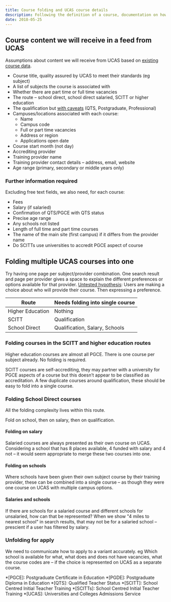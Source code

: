 ```yaml
---
title: Course folding and UCAS course details
description: Following the definition of a course, documentation on how we might fold courses based on UCAS data.
date: 2018-05-25
---
```


## Course content we will receive in a feed from UCAS

Assumptions about content we will receive from UCAS based on [existing course data](/find-teacher-training/ucas-course-examples).

- Course title, quality assured by UCAS to meet their standards (eg subject)
- A list of subjects the course is associated with
- Whether there are part time or full time vacancies
- The route – school direct, school direct salaried, SCITT or higher education
- The qualification but [with caveats](/publish-teacher-training-courses/course-with-variants#course) (QTS, Postgraduate, Professional)
- Campuses/locations associated with each course:
  - Name
  - Campus code
  - Full or part time vacancies
  - Address or region
  - Applications open date
- Course start month (not day)
- Accrediting provider
- Training provider name
- Training provider contact details – address, email, website
- Age range (primary, secondary or middle years only)

### Further information required

Excluding free text fields, we also need, for each course:

- Fees
- Salary (if salaried)
- Confirmation of QTS/PGCE with QTS status
- Precise age range
- Any schools not listed
- Length of full time and part time courses
- The name of the main site (first campus) if it differs from the provider name
- Do SCITTs use universities to accredit PGCE aspect of course

## Folding multiple UCAS courses into one

Try having one page per subject/provider combination. One search result and page per provider gives a space to explain the different preferences or options available for that provider. [Untested hypothesis](https://trello.com/c/RmjRaDkC/8-one-search-result-and-page-per-provider-gives-a-space-to-explain-the-different-preferences-or-options-available-for-that-provide): Users are making a choice about who will provide their course. Then expressing a preference.

| Route | Needs folding into single course |
| - | - |
| Higher Education | Nothing |
| SCITT | Qualification |
| School Direct | Qualification, Salary, Schools |

### Folding courses in the SCITT and higher education routes

Higher education courses are almost all PGCE. There is one course per subject already. No folding is required.

SCITT courses are self-accrediting, they may partner with a university for PGCE aspects of a course but this doesn’t appear to be classified as accreditation. A few duplicate courses around qualification, these should be easy to fold into a single course.

### Folding School Direct courses

All the folding complexity lives within this route.

Fold on school, then on salary, then on qualification.

#### Folding on salary

Salaried courses are always presented as their own course on UCAS. Considering a school that has 8 places available, 4 funded with salary and 4 not – it would seem appropriate to merge these two courses into one.

#### Folding on schools

Where schools have been given their own subject course by their training provider, these can be combined into a single course – as though they were one course on UCAS with multiple campus options.

#### Salaries and schools

If there are schools for a salaried course and different schools for unsalaried, how can that be represented? When we show "4 miles to nearest school" in search results, that may not be for a salaried school – prescient if a user has filtered by salary.

### Unfolding for apply

We need to communicate how to apply to a variant accurately. eg Which school is available for what, what does and does not have vacancies, what the course codes are – if the choice is represented on UCAS as a separate course.

*[PGCE]: Postgraduate Certificate in Education
*[PGDE]: Postgraduate Diploma in Education
*[QTS]: Qualified Teacher Status
*[SCITT]: School Centred Initial Teacher Training
*[SCITTs]: School Centred Initial Teacher Training
*[UCAS]: Universities and Colleges Admissions Service
